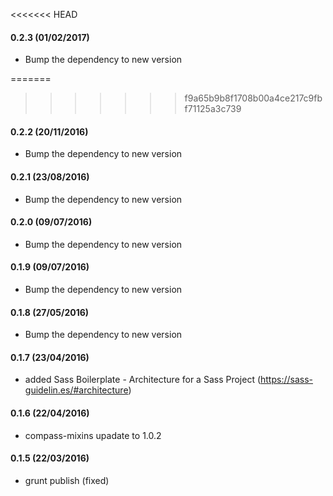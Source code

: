 <<<<<<< HEAD
#### 0.2.3 (01/02/2017)
- Bump the dependency to new version

=======
>>>>>>> f9a65b9b8f1708b00a4ce217c9fbf71125a3c739
#### 0.2.2 (20/11/2016)
- Bump the dependency to new version

#### 0.2.1 (23/08/2016)
- Bump the dependency to new version

#### 0.2.0 (09/07/2016)
- Bump the dependency to new version

#### 0.1.9 (09/07/2016)
- Bump the dependency to new version

#### 0.1.8 (27/05/2016)
- Bump the dependency to new version

#### 0.1.7 (23/04/2016)
- added Sass Boilerplate - Architecture for a Sass Project (https://sass-guidelin.es/#architecture)

#### 0.1.6 (22/04/2016)
- compass-mixins upadate to 1.0.2

#### 0.1.5 (22/03/2016)
- grunt publish (fixed)